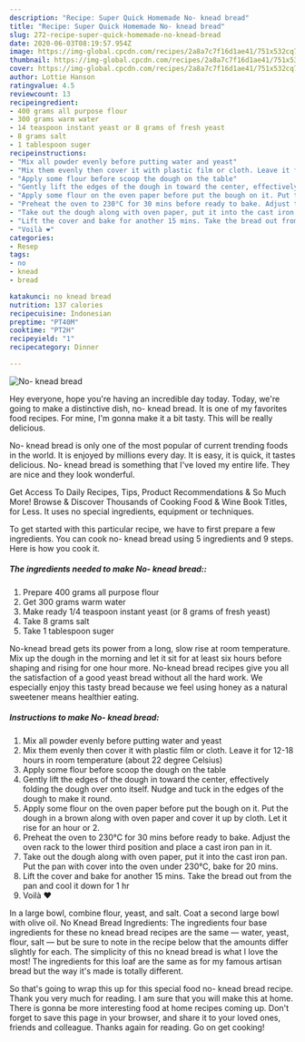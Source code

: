 ```yaml
---
description: "Recipe: Super Quick Homemade No- knead bread"
title: "Recipe: Super Quick Homemade No- knead bread"
slug: 272-recipe-super-quick-homemade-no-knead-bread
date: 2020-06-03T08:19:57.954Z
image: https://img-global.cpcdn.com/recipes/2a8a7c7f16d1ae41/751x532cq70/no-knead-bread-recipe-main-photo.jpg
thumbnail: https://img-global.cpcdn.com/recipes/2a8a7c7f16d1ae41/751x532cq70/no-knead-bread-recipe-main-photo.jpg
cover: https://img-global.cpcdn.com/recipes/2a8a7c7f16d1ae41/751x532cq70/no-knead-bread-recipe-main-photo.jpg
author: Lottie Hanson
ratingvalue: 4.5
reviewcount: 13
recipeingredient:
- 400 grams all purpose flour
- 300 grams warm water
- 14 teaspoon instant yeast or 8 grams of fresh yeast
- 8 grams salt
- 1 tablespoon suger
recipeinstructions:
- "Mix all powder evenly before putting water and yeast"
- "Mix them evenly then cover it with plastic film or cloth. Leave it for 12-18 hours in room temperature (about 22 degree Celsius)"
- "Apply some flour before scoop the dough on the table"
- "Gently lift the edges of the dough in toward the center, effectively folding the dough over onto itself. Nudge and tuck in the edges of the dough to make it round."
- "Apply some flour on the oven paper before put the bough on it. Put the dough in a brown along with oven paper and cover it up by cloth. Let it rise for an hour or 2."
- "Preheat the oven to 230°C for 30 mins before ready to bake. Adjust the oven rack to the lower third position and place a cast iron pan in it."
- "Take out the dough along with oven paper, put it into the cast iron pan. Put the pan with cover into the oven under 230°C, bake for 20 mins."
- "Lift the cover and bake for another 15 mins. Take the bread out from the pan and cool it down for 1 hr"
- "Voilà ❤️"
categories:
- Resep
tags:
- no
- knead
- bread

katakunci: no knead bread
nutrition: 137 calories
recipecuisine: Indonesian
preptime: "PT40M"
cooktime: "PT2H"
recipeyield: "1"
recipecategory: Dinner

---
```



![No- knead bread](https://img-global.cpcdn.com/recipes/2a8a7c7f16d1ae41/751x532cq70/no-knead-bread-recipe-main-photo.jpg)

Hey everyone, hope you're having an incredible day today. Today, we're going to make a distinctive dish, no- knead bread. It is one of my favorites food recipes. For mine, I'm gonna make it a bit tasty. This will be really delicious.

No- knead bread is only one of the most popular of current trending foods in the world. It is enjoyed by millions every day. It is easy, it is quick, it tastes delicious. No- knead bread is something that I've loved my entire life. They are nice and they look wonderful.

Get Access To Daily Recipes, Tips, Product Recommendations &amp; So Much More! Browse &amp; Discover Thousands of Cooking Food &amp; Wine Book Titles, for Less. It uses no special ingredients, equipment or techniques.


To get started with this particular recipe, we have to first prepare a few ingredients. You can cook no- knead bread using 5 ingredients and 9 steps. Here is how you cook it.

##### The ingredients needed to make No- knead bread::

1. Prepare 400 grams all purpose flour
1. Get 300 grams warm water
1. Make ready 1/4 teaspoon instant yeast (or 8 grams of fresh yeast)
1. Take 8 grams salt
1. Take 1 tablespoon suger


No-knead bread gets its power from a long, slow rise at room temperature. Mix up the dough in the morning and let it sit for at least six hours before shaping and rising for one hour more. No-knead bread recipes give you all the satisfaction of a good yeast bread without all the hard work. We especially enjoy this tasty bread because we feel using honey as a natural sweetener means healthier eating. 

##### Instructions to make No- knead bread:

1. Mix all powder evenly before putting water and yeast
1. Mix them evenly then cover it with plastic film or cloth. Leave it for 12-18 hours in room temperature (about 22 degree Celsius)
1. Apply some flour before scoop the dough on the table
1. Gently lift the edges of the dough in toward the center, effectively folding the dough over onto itself. Nudge and tuck in the edges of the dough to make it round.
1. Apply some flour on the oven paper before put the bough on it. Put the dough in a brown along with oven paper and cover it up by cloth. Let it rise for an hour or 2.
1. Preheat the oven to 230°C for 30 mins before ready to bake. Adjust the oven rack to the lower third position and place a cast iron pan in it.
1. Take out the dough along with oven paper, put it into the cast iron pan. Put the pan with cover into the oven under 230°C, bake for 20 mins.
1. Lift the cover and bake for another 15 mins. Take the bread out from the pan and cool it down for 1 hr
1. Voilà ❤️


In a large bowl, combine flour, yeast, and salt. Coat a second large bowl with olive oil. No Knead Bread Ingredients: The ingredients four base ingredients for these no knead bread recipes are the same — water, yeast, flour, salt — but be sure to note in the recipe below that the amounts differ slightly for each. The simplicity of this no knead bread is what I love the most! The ingredients for this loaf are the same as for my famous artisan bread but the way it&#39;s made is totally different. 

So that's going to wrap this up for this special food no- knead bread recipe. Thank you very much for reading. I am sure that you will make this at home. There is gonna be more interesting food at home recipes coming up. Don't forget to save this page in your browser, and share it to your loved ones, friends and colleague. Thanks again for reading. Go on get cooking!
